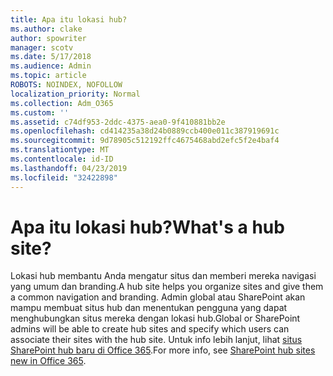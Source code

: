 ```yaml
---
title: Apa itu lokasi hub?
ms.author: clake
author: spowriter
manager: scotv
ms.date: 5/17/2018
ms.audience: Admin
ms.topic: article
ROBOTS: NOINDEX, NOFOLLOW
localization_priority: Normal
ms.collection: Adm_O365
ms.custom: ''
ms.assetid: c74df953-2ddc-4375-aea0-9f410881bb2e
ms.openlocfilehash: cd414235a38d24b0889ccb400e011c387919691c
ms.sourcegitcommit: 9d78905c512192ffc4675468abd2efc5f2e4baf4
ms.translationtype: MT
ms.contentlocale: id-ID
ms.lasthandoff: 04/23/2019
ms.locfileid: "32422898"
---
```

# <a name="whats-a-hub-site"></a><span data-ttu-id="c4923-102">Apa itu lokasi hub?</span><span class="sxs-lookup"><span data-stu-id="c4923-102">What's a hub site?</span></span>

<span data-ttu-id="c4923-103">Lokasi hub membantu Anda mengatur situs dan memberi mereka navigasi yang umum dan branding.</span><span class="sxs-lookup"><span data-stu-id="c4923-103">A hub site helps you organize sites and give them a common navigation and branding.</span></span> <span data-ttu-id="c4923-104">Admin global atau SharePoint akan mampu membuat situs hub dan menentukan pengguna yang dapat menghubungkan situs mereka dengan lokasi hub.</span><span class="sxs-lookup"><span data-stu-id="c4923-104">Global or SharePoint admins will be able to create hub sites and specify which users can associate their sites with the hub site.</span></span> <span data-ttu-id="c4923-105">Untuk info lebih lanjut, lihat [situs SharePoint hub baru di Office 365](https://go.microsoft.com/fwlink/?linkid=869388).</span><span class="sxs-lookup"><span data-stu-id="c4923-105">For more info, see [SharePoint hub sites new in Office 365](https://go.microsoft.com/fwlink/?linkid=869388).</span></span>
  

